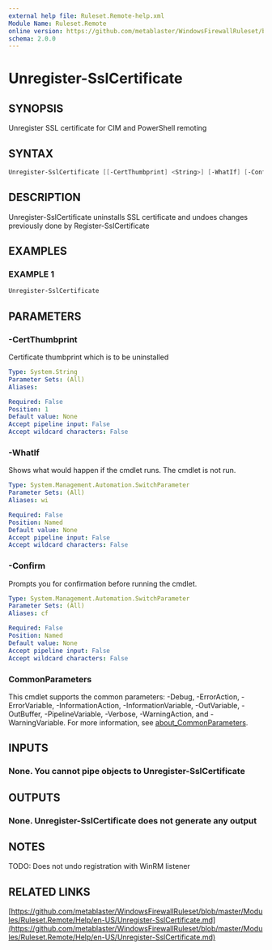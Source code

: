 ```yaml
---
external help file: Ruleset.Remote-help.xml
Module Name: Ruleset.Remote
online version: https://github.com/metablaster/WindowsFirewallRuleset/blob/master/Modules/Ruleset.Remote/Help/en-US/Unregister-SslCertificate.md
schema: 2.0.0
---
```


# Unregister-SslCertificate

## SYNOPSIS

Unregister SSL certificate for CIM and PowerShell remoting

## SYNTAX

```powershell
Unregister-SslCertificate [[-CertThumbprint] <String>] [-WhatIf] [-Confirm] [<CommonParameters>]
```

## DESCRIPTION

Unregister-SslCertificate uninstalls SSL certificate and undoes changes
previously done by Register-SslCertificate

## EXAMPLES

### EXAMPLE 1

```powershell
Unregister-SslCertificate
```

## PARAMETERS

### -CertThumbprint

Certificate thumbprint which is to be uninstalled

```yaml
Type: System.String
Parameter Sets: (All)
Aliases:

Required: False
Position: 1
Default value: None
Accept pipeline input: False
Accept wildcard characters: False
```

### -WhatIf

Shows what would happen if the cmdlet runs.
The cmdlet is not run.

```yaml
Type: System.Management.Automation.SwitchParameter
Parameter Sets: (All)
Aliases: wi

Required: False
Position: Named
Default value: None
Accept pipeline input: False
Accept wildcard characters: False
```

### -Confirm

Prompts you for confirmation before running the cmdlet.

```yaml
Type: System.Management.Automation.SwitchParameter
Parameter Sets: (All)
Aliases: cf

Required: False
Position: Named
Default value: None
Accept pipeline input: False
Accept wildcard characters: False
```

### CommonParameters

This cmdlet supports the common parameters: -Debug, -ErrorAction, -ErrorVariable, -InformationAction, -InformationVariable, -OutVariable, -OutBuffer, -PipelineVariable, -Verbose, -WarningAction, and -WarningVariable. For more information, see [about_CommonParameters](http://go.microsoft.com/fwlink/?LinkID=113216).

## INPUTS

### None. You cannot pipe objects to Unregister-SslCertificate

## OUTPUTS

### None. Unregister-SslCertificate does not generate any output

## NOTES

TODO: Does not undo registration with WinRM listener

## RELATED LINKS

[https://github.com/metablaster/WindowsFirewallRuleset/blob/master/Modules/Ruleset.Remote/Help/en-US/Unregister-SslCertificate.md](https://github.com/metablaster/WindowsFirewallRuleset/blob/master/Modules/Ruleset.Remote/Help/en-US/Unregister-SslCertificate.md)

